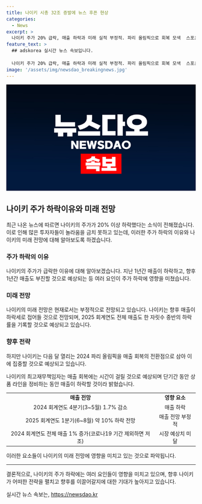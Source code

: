 ```yaml
---
title: 나이키 시총 32조 증발에 뉴스 후픈 현상
categories:
  - News
excerpt: >
  나이키 주가 20% 급락, 매출 하락과 미래 실적 부정적. 파리 올림픽으로 회복 모색  스포츠 판매업체 나이키가 잇따른 나쁜 소식으로 주가가 20% 하락했다. 매출이 줄고, 미래 실적도 예상치 못한 부진이 전망돼, 공포의 급락이 이어졌다. 이에도 불구하고, 회사는 파리 올림픽을 통해 실적을 회복하려는 전망이다. CFO는 재구성 기간 동안 매출이 하락할 것이라며 이 정도 하락세를 회복하는 데에는 시간이 걸릴 것이라 밝혔다.
feature_text: >
  ## adskorea 실시간 뉴스 속보입니다.

  나이키 주가 20% 급락, 매출 하락과 미래 실적 부정적. 파리 올림픽으로 회복 모색  스포츠 판매업체 나이키가 잇따른 나쁜 소식으로 주가가 20% 하락했다. 매출이 줄고, 미래 실적도 예상치 못한 부진이 전망돼, 공포의 급락이 이어졌다. 이에도 불구하고, 회사는 파리 올림픽을 통해 실적을 회복하려는 전망이다. CFO는 재구성 기간 동안 매출이 하락할 것이라며 이 정도 하락세를 회복하는 데에는 시간이 걸릴 것이라 밝혔다.
image: '/assets/img/newsdao_breakingnews.jpg'
---
```


<p><img src="/assets/img/newsdao_breakingnews.jpg" alt="adskorea 속보" /></p>

<h2 data-ke-size="size26">나이키 주가 하락이유와 미래 전망</h2>

<p data-ke-size="size16">최근 나온 뉴스에 따르면 나이키의 주가가 20% 이상 하락했다는 소식이 전해졌습니다. 이로 인해 많은 투자자들이 놀라움을 금치 못하고 있는데, 이러한 주가 하락의 이유와 나이키의 미래 전망에 대해 알아보도록 하겠습니다.</p>

<h3 data-ke-size="size24">주가 하락의 이유</h3>

<p data-ke-size="size16">나이키의 주가가 급락한 이유에 대해 알아보겠습니다. 지난 1년간 매출이 하락하고, 향후 1년간 매출도 부진할 것으로 예상되는 등 여러 요인이 주가 하락에 영향을 미쳤습니다.</p>

<h3 data-ke-size="size24">미래 전망</h3>

<p data-ke-size="size16">나이키의 미래 전망은 현재로서는 부정적으로 전망되고 있습니다. 나이키는 향후 매출이 하락세로 접어들 것으로 전망되며, 2025 회계연도 전체 매출도 한 자릿수 중반의 하락률을 기록할 것으로 예상되고 있습니다.</p>

<h3 data-ke-size="size24">향후 전략</h3>

<p data-ke-size="size16">하지만 나이키는 다음 달 열리는 2024 파리 올림픽을 매출 회복의 전환점으로 삼아 이에 집중할 것으로 예상되고 있습니다.</p>

<p data-ke-size="size16">나이키의 최고재무책임자는 매출 회복에는 시간이 걸릴 것으로 예상되며 단기간 동안 상품 라인을 정비하는 동안 매출이 하락할 것이라 밝혔습니다.</p>

<table>
    <tr>
        <td style="text-align: center; height: 17px;"><b>매출 전망</b></td>
        <td style="text-align: center; height: 17px;"><b>영향 요소</b></td>
    </tr>
    <tr>
        <td style="text-align: center; height: 17px;">2024 회계연도 4분기(3~5월) 1.7% 감소</td>
        <td style="text-align: center; height: 17px;">매출 하락</td>
    </tr>
    <tr>
        <td style="text-align: center; height: 17px;">2025 회계연도 1분기(6~8월) 약 10% 하락 전망</td>
        <td style="text-align: center; height: 17px;">매출 전망 부정적</td>
    </tr>
    <tr>
        <td style="text-align: center; height: 17px;">2024 회계연도 전체 매출 1% 증가(코로나19 기간 제외하면 저조)</td>
        <td style="text-align: center; height: 17px;">시장 예상치 미달</td>
    </tr>
</table>

<p data-ke-size="size16">이러한 요소들이 나이키의 미래 전망에 영향을 미치고 있는 것으로 파악됩니다.</p>

<hr>

<p data-ke-size="size16">결론적으로, 나이키의 주가 하락에는 여러 요인들이 영향을 미치고 있으며, 향후 나이키가 어떠한 전략을 펼치고 향후를 이끌어갈지에 대한 기대가 높아지고 있습니다.</p>
실시간 뉴스 속보는, <a href="https://newsdao.kr" rel="dofollow">https://newsdao.kr</a>


